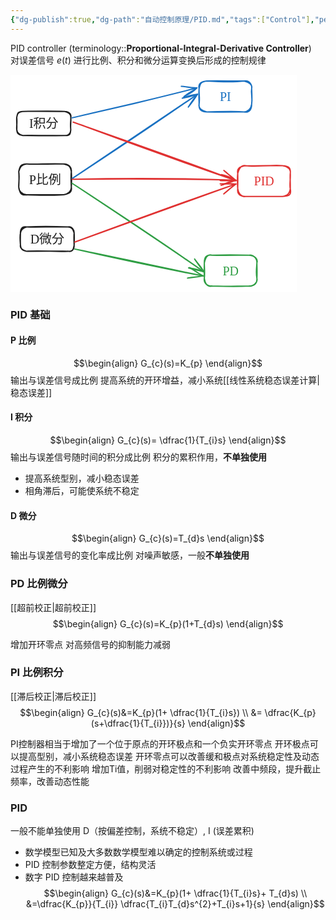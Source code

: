 ```yaml
---
{"dg-publish":true,"dg-path":"自动控制原理/PID.md","tags":["Control"],"permalink":"/自动控制原理/PID/","dgPassFrontmatter":true,"noteIcon":"","created":"2024-05-21T15:20:27.815+08:00","updated":"2024-10-06T11:26:18.057+08:00"}
---
```


PID controller (terminology::**Proportional-Integral-Derivative Controller**)  
对误差信号 $e(t)$ 进行比例、积分和微分运算变换后形成的控制规律

<svg xmlns="http://www.w3.org/2000/svg" version="1.1" viewBox="0 0 457.7029089363357 348.1085136559941" width="457.7029089363357" height="348.1085136559941">  <!-- svg-source:excalidraw -->    <defs>    <style class="style-fonts">      @font-face {        font-family: "Virgil";        src: url("https://excalidraw.com/Virgil.woff2");      }      @font-face {        font-family: "Cascadia";        src: url("https://excalidraw.com/Cascadia.woff2");      }      @font-face {        font-family: "Assistant";        src: url("https://excalidraw.com/Assistant-Regular.woff2");      }    </style>      </defs>  <rect x="0" y="0" width="457.7029089363357" height="348.1085136559941" fill="#ffffff"></rect><g stroke-linecap="round" transform="translate(13.197874694155985 142.67527000038976) rotate(0 42.06167696164036 24.711222218309956)"><path d="M12.36 0 C28.43 1.14, 45.18 -0.94, 71.77 0 M12.36 0 C28.35 0.79, 43.18 0.38, 71.77 0 M71.77 0 C79.9 -0.26, 85.05 5.67, 84.12 12.36 M71.77 0 C79.2 1.87, 82.7 2.73, 84.12 12.36 M84.12 12.36 C84.48 17.85, 84.69 28.54, 84.12 37.07 M84.12 12.36 C83.15 20.11, 83.8 27.46, 84.12 37.07 M84.12 37.07 C84.08 44.25, 78.09 48.35, 71.77 49.42 M84.12 37.07 C85.5 45.7, 80.82 47.69, 71.77 49.42 M71.77 49.42 C57.81 50.82, 39.97 50.21, 12.36 49.42 M71.77 49.42 C53.26 49.46, 34.3 49.07, 12.36 49.42 M12.36 49.42 C5.69 48.19, 0.25 45.25, 0 37.07 M12.36 49.42 C2.24 51.3, 1.24 43.63, 0 37.07 M0 37.07 C-0.35 30.1, 1.57 20.35, 0 12.36 M0 37.07 C0.41 29.18, 0.7 20.19, 0 12.36 M0 12.36 C1.63 4.21, 2.8 0.04, 12.36 0 M0 12.36 C1.26 6.18, 3.97 0.48, 12.36 0" stroke="#1e1e1e" stroke-width="2" fill="none"></path></g><g transform="translate(29.400176655796315 155.38649221869971) rotate(0 25.859375 12)"><text x="25.859375" y="19.3125" font-family="Cascadia, Segoe UI Emoji" font-size="20px" fill="#1e1e1e" text-anchor="middle" style="white-space: pre;" direction="ltr" dominant-baseline="alphabetic">P比例</text></g><g stroke-linecap="round" transform="translate(10 58.66720760185112) rotate(0 43.208966709249935 19.29452277638123)"><path d="M9.65 0 C23.09 -0.24, 38.56 0.04, 76.77 0 M9.65 0 C36.59 -0.36, 62.22 -0.39, 76.77 0 M76.77 0 C83.94 0.53, 87.93 4.2, 86.42 9.65 M76.77 0 C83.79 1.49, 86.86 4.28, 86.42 9.65 M86.42 9.65 C86.9 14.33, 85.24 19.68, 86.42 28.94 M86.42 9.65 C87.21 15.53, 85.55 22.27, 86.42 28.94 M86.42 28.94 C86.63 35.77, 81.48 39.02, 76.77 38.59 M86.42 28.94 C85.96 36.1, 85.44 39.17, 76.77 38.59 M76.77 38.59 C63.6 38.39, 46.7 39.04, 9.65 38.59 M76.77 38.59 C52.21 39.13, 27.41 37.98, 9.65 38.59 M9.65 38.59 C2.38 37.45, 0.36 35.34, 0 28.94 M9.65 38.59 C3.74 37.03, 0.49 34.65, 0 28.94 M0 28.94 C-0.75 25.18, 1.05 19.84, 0 9.65 M0 28.94 C0.64 21.72, -0.58 14.12, 0 9.65 M0 9.65 C0.36 2.43, 4.03 0.5, 9.65 0 M0 9.65 C1.3 1.1, 2.67 0.68, 9.65 0" stroke="#1e1e1e" stroke-width="2" fill="none"></path></g><g transform="translate(27.34959170924992 65.96173037823232) rotate(0 25.859375 12)"><text x="25.859375" y="19.3125" font-family="Cascadia, Segoe UI Emoji" font-size="20px" fill="#1e1e1e" text-anchor="middle" style="white-space: pre;" direction="ltr" dominant-baseline="alphabetic">I积分</text></g><g stroke-linecap="round" transform="translate(15.954305794582751 243.51392881394483) rotate(0 42.92212063949839 19.437926904977672)"><path d="M9.72 0 C27.03 0.61, 47.56 -0.39, 76.13 0 M9.72 0 C31.51 -1.16, 55.11 -0.83, 76.13 0 M76.13 0 C82.06 -1.6, 86.11 4.66, 85.84 9.72 M76.13 0 C83.55 0.54, 84.46 5.19, 85.84 9.72 M85.84 9.72 C85.27 14.51, 85.49 18.47, 85.84 29.16 M85.84 9.72 C86.47 15.56, 86.09 22.61, 85.84 29.16 M85.84 29.16 C86.15 36.98, 81.54 39.79, 76.13 38.88 M85.84 29.16 C84.51 36.64, 83.4 40.65, 76.13 38.88 M76.13 38.88 C54.36 40.04, 36.52 37.22, 9.72 38.88 M76.13 38.88 C60.18 38.81, 42.93 38.63, 9.72 38.88 M9.72 38.88 C4.71 38.17, -1.58 34.05, 0 29.16 M9.72 38.88 C2.59 37.45, 0.26 35.35, 0 29.16 M0 29.16 C-0.54 22.3, -1.32 14.67, 0 9.72 M0 29.16 C-0.22 24.56, -0.44 21.67, 0 9.72 M0 9.72 C-0.54 5.12, 1.64 -1.71, 9.72 0 M0 9.72 C0.14 5.03, 4.92 1.28, 9.72 0" stroke="#1e1e1e" stroke-width="2" fill="none"></path></g><g transform="translate(33.01705143408111 250.95185571892247) rotate(0 25.859375 12)"><text x="25.859375" y="19.3125" font-family="Cascadia, Segoe UI Emoji" font-size="20px" fill="#1e1e1e" text-anchor="middle" style="white-space: pre;" direction="ltr" dominant-baseline="alphabetic">D微分</text></g><g stroke-linecap="round" transform="translate(301.74110439392865 10) rotate(0 42.06167696164036 24.711222218309956)"><path d="M12.36 0 C34.43 1.4, 54.73 2.17, 71.77 0 M12.36 0 C31.66 -0.62, 50.19 0.21, 71.77 0 M71.77 0 C79.24 -1.61, 85.17 4.48, 84.12 12.36 M71.77 0 C78.46 1.76, 86.16 4.6, 84.12 12.36 M84.12 12.36 C82.69 21.13, 85.92 26.29, 84.12 37.07 M84.12 12.36 C84.56 22.34, 85.03 30.6, 84.12 37.07 M84.12 37.07 C84.28 45.23, 80.49 51.37, 71.77 49.42 M84.12 37.07 C83.17 44.63, 78.05 49.12, 71.77 49.42 M71.77 49.42 C59.91 48.1, 44.75 48.63, 12.36 49.42 M71.77 49.42 C55.66 49.54, 37.65 49.88, 12.36 49.42 M12.36 49.42 C5.09 47.53, -1.44 44.15, 0 37.07 M12.36 49.42 C2.12 49.2, -0.53 44.63, 0 37.07 M0 37.07 C1.51 27.1, -0.42 21.4, 0 12.36 M0 37.07 C0.28 30.72, -1 25.97, 0 12.36 M0 12.36 C1.56 5.36, 2.25 0.95, 12.36 0 M0 12.36 C-2.18 2.87, 5.55 0.7, 12.36 0" stroke="#1971c2" stroke-width="2" fill="none"></path></g><g transform="translate(332.084031355569 22.711222218309956) rotate(0 11.71875 12)"><text x="11.71875" y="19.3125" font-family="Cascadia, Segoe UI Emoji" font-size="20px" fill="#1971c2" text-anchor="middle" style="white-space: pre;" direction="ltr" dominant-baseline="alphabetic">PI</text></g><g stroke-linecap="round" transform="translate(310.14630321203344 288.6860692193742) rotate(0 42.06167696164036 24.711222218309956)"><path d="M12.36 0 C29.4 -0.45, 50.59 -0.5, 71.77 0 M12.36 0 C24.98 0.53, 37.42 0.26, 71.77 0 M71.77 0 C78.42 -1, 84.44 5.52, 84.12 12.36 M71.77 0 C81.13 0.86, 86.2 6.14, 84.12 12.36 M84.12 12.36 C83.97 18.38, 82.13 27.2, 84.12 37.07 M84.12 12.36 C84 18.31, 84.76 23.47, 84.12 37.07 M84.12 37.07 C85.78 43.6, 78.03 50.4, 71.77 49.42 M84.12 37.07 C84.62 43.76, 81.63 49.54, 71.77 49.42 M71.77 49.42 C53.19 49.43, 32.22 50.37, 12.36 49.42 M71.77 49.42 C51.62 50.48, 29.64 49.91, 12.36 49.42 M12.36 49.42 C5.21 49.51, -1.48 45.09, 0 37.07 M12.36 49.42 C3.99 51.31, 1.06 44.59, 0 37.07 M0 37.07 C-0.26 29.85, -0.38 26.81, 0 12.36 M0 37.07 C1.03 27.92, 0.06 21.48, 0 12.36 M0 12.36 C-0.25 3.54, 3.23 -1.51, 12.36 0 M0 12.36 C1.88 4.43, 4.43 -1.83, 12.36 0" stroke="#2f9e44" stroke-width="2" fill="none"></path></g><g transform="translate(340.4892301736738 301.3972914376841) rotate(0 11.71875 12.000000000000028)"><text x="11.71875" y="19.3125" font-family="Cascadia, Segoe UI Emoji" font-size="20px" fill="#2f9e44" text-anchor="middle" style="white-space: pre;" direction="ltr" dominant-baseline="alphabetic">PD</text></g><g stroke-linecap="round" transform="translate(363.579555013055 145.40394669998906) rotate(0 42.06167696164036 24.711222218309956)"><path d="M12.36 0 C27.64 2.47, 45.33 -1, 71.77 0 M12.36 0 C30 0.77, 47.8 -0.44, 71.77 0 M71.77 0 C80.07 0.47, 85.32 2.2, 84.12 12.36 M71.77 0 C79.39 1.07, 85.41 5.63, 84.12 12.36 M84.12 12.36 C84.77 19.24, 82.56 31.98, 84.12 37.07 M84.12 12.36 C83.44 17.24, 84.22 22.24, 84.12 37.07 M84.12 37.07 C82.68 44.85, 80.05 47.75, 71.77 49.42 M84.12 37.07 C86.22 47.6, 82.07 48.67, 71.77 49.42 M71.77 49.42 C52.46 49.48, 32.2 49.52, 12.36 49.42 M71.77 49.42 C50.47 49.41, 27.46 48.96, 12.36 49.42 M12.36 49.42 C3.14 49, -1.17 45.33, 0 37.07 M12.36 49.42 C5.13 50.52, 0.93 43.64, 0 37.07 M0 37.07 C-0.56 29.35, -0.59 18.09, 0 12.36 M0 37.07 C-0.04 29.38, 0.4 21.69, 0 12.36 M0 12.36 C1.86 6.05, 4.42 -0.86, 12.36 0 M0 12.36 C-1.82 2.53, 6.05 1.05, 12.36 0" stroke="#e03131" stroke-width="2" fill="none"></path></g><g transform="translate(388.06310697469536 158.11516891829902) rotate(0 17.578125 12)"><text x="17.578125" y="19.3125" font-family="Cascadia, Segoe UI Emoji" font-size="20px" fill="#e03131" text-anchor="middle" style="white-space: pre;" direction="ltr" dominant-baseline="alphabetic">PID</text></g><g stroke-linecap="round"><g transform="translate(98.46838735221195 68.89253850085024) rotate(0 99.85474574214258 -23.92322517317757)"><path d="M0 0 C59.64 -14.49, 118.71 -26.6, 199.71 -47.85 M0 0 C47.94 -10.68, 96.2 -20.93, 199.71 -47.85" stroke="#1971c2" stroke-width="2" fill="none"></path></g><g transform="translate(98.46838735221195 68.89253850085024) rotate(0 99.85474574214258 -23.92322517317757)"><path d="M179.03 -33.79 C186.28 -38.22, 193.02 -40.21, 199.71 -47.85 M179.03 -33.79 C183.39 -37.87, 188.21 -39.76, 199.71 -47.85" stroke="#1971c2" stroke-width="2" fill="none"></path></g><g transform="translate(98.46838735221195 68.89253850085024) rotate(0 99.85474574214258 -23.92322517317757)"><path d="M174.84 -50.37 C183.25 -49.95, 191.22 -47.09, 199.71 -47.85 M174.84 -50.37 C180.15 -50.39, 185.99 -48.26, 199.71 -47.85" stroke="#1971c2" stroke-width="2" fill="none"></path></g></g><mask></mask><g stroke-linecap="round"><g transform="translate(98.60446140650197 166.14942062468677) rotate(0 100.20957212020119 -67.41590924885296)"><path d="M0 0 C66.83 -45.2, 132.27 -88.94, 200.42 -134.83 M0 0 C72.17 -47.4, 144.09 -95.61, 200.42 -134.83" stroke="#1971c2" stroke-width="2" fill="none"></path></g><g transform="translate(98.60446140650197 166.14942062468677) rotate(0 100.20957212020119 -67.41590924885296)"><path d="M185.9 -114.48 C191.16 -123.09, 195.02 -128.86, 200.42 -134.83 M185.9 -114.48 C191.66 -121.47, 196.91 -128.59, 200.42 -134.83" stroke="#1971c2" stroke-width="2" fill="none"></path></g><g transform="translate(98.60446140650197 166.14942062468677) rotate(0 100.20957212020119 -67.41590924885296)"><path d="M176.22 -128.57 C184.64 -132.47, 191.7 -133.58, 200.42 -134.83 M176.22 -128.57 C185.48 -130.46, 194.2 -132.53, 200.42 -134.83" stroke="#1971c2" stroke-width="2" fill="none"></path></g></g><mask></mask><g stroke-linecap="round"><g transform="translate(98.3212286174367 173.48480991203522) rotate(0 105.41253729729836 70.84845210224182)"><path d="M0 0 C68.25 44.63, 139.17 90.83, 210.83 141.7 M0 0 C81.49 53.91, 163.5 108.7, 210.83 141.7" stroke="#2f9e44" stroke-width="2" fill="none"></path></g><g transform="translate(98.3212286174367 173.48480991203522) rotate(0 105.41253729729836 70.84845210224182)"><path d="M186.61 135.47 C193.3 136.51, 203.48 138.25, 210.83 141.7 M186.61 135.47 C195.77 138.03, 205.57 140.32, 210.83 141.7" stroke="#2f9e44" stroke-width="2" fill="none"></path></g><g transform="translate(98.3212286174367 173.48480991203522) rotate(0 105.41253729729836 70.84845210224182)"><path d="M196.28 121.36 C199.82 127.09, 206.83 133.45, 210.83 141.7 M196.28 121.36 C201.7 129.46, 207.74 137.21, 210.83 141.7" stroke="#2f9e44" stroke-width="2" fill="none"></path></g></g><mask></mask><g stroke-linecap="round"><g transform="translate(102.79854707357953 278.903539616108) rotate(0 102.58628595902007 21.464111534469794)"><path d="M0 0 C54.55 12.54, 108.36 24.72, 205.17 42.93 M0 0 C46.64 8.83, 93.48 19.9, 205.17 42.93" stroke="#2f9e44" stroke-width="2" fill="none"></path></g><g transform="translate(102.79854707357953 278.903539616108) rotate(0 102.58628595902007 21.464111534469794)"><path d="M180.43 46.48 C187.21 45.45, 193.23 45.45, 205.17 42.93 M180.43 46.48 C185.83 44.76, 191.71 45.45, 205.17 42.93" stroke="#2f9e44" stroke-width="2" fill="none"></path></g><g transform="translate(102.79854707357953 278.903539616108) rotate(0 102.58628595902007 21.464111534469794)"><path d="M183.93 29.74 C189.82 33.12, 194.91 37.54, 205.17 42.93 M183.93 29.74 C188.63 31.83, 193.71 36.32, 205.17 42.93" stroke="#2f9e44" stroke-width="2" fill="none"></path></g></g><mask></mask><g stroke-linecap="round"><g transform="translate(98.60803687462959 167.26138079983278) rotate(0 130.9729202525701 0.7807552068360337)"><path d="M0 0 C89.28 -2.1, 175.38 -1.81, 261.95 1.56 M0 0 C94.55 -0.93, 191.18 -0.2, 261.95 1.56" stroke="#e03131" stroke-width="2" fill="none"></path></g><g transform="translate(98.60803687462959 167.26138079983278) rotate(0 130.9729202525701 0.7807552068360337)"><path d="M238.3 9.68 C248 5.85, 253.77 2.85, 261.95 1.56 M238.3 9.68 C246.08 6.67, 256.39 3.91, 261.95 1.56" stroke="#e03131" stroke-width="2" fill="none"></path></g><g transform="translate(98.60803687462959 167.26138079983278) rotate(0 130.9729202525701 0.7807552068360337)"><path d="M238.62 -7.42 C248.32 -5.51, 253.99 -2.79, 261.95 1.56 M238.62 -7.42 C246.13 -4.2, 256.32 -0.74, 261.95 1.56" stroke="#e03131" stroke-width="2" fill="none"></path></g></g><mask></mask><g stroke-linecap="round"><g transform="translate(100.18927470792812 75.73314626521116) rotate(0 130.13757535242752 46.80981440248371)"><path d="M0 0 C52.01 18.95, 106.81 40.33, 260.28 93.62 M0 0 C78.69 27.73, 158.31 55.12, 260.28 93.62" stroke="#e03131" stroke-width="2" fill="none"></path></g><g transform="translate(100.18927470792812 75.73314626521116) rotate(0 130.13757535242752 46.80981440248371)"><path d="M235.28 93.48 C239.39 92.01, 246.5 94.92, 260.28 93.62 M235.28 93.48 C242.49 94.13, 251.34 93.02, 260.28 93.62" stroke="#e03131" stroke-width="2" fill="none"></path></g><g transform="translate(100.18927470792812 75.73314626521116) rotate(0 130.13757535242752 46.80981440248371)"><path d="M241.21 77.44 C244.01 79.22, 249.91 85.41, 260.28 93.62 M241.21 77.44 C246.71 82.98, 253.76 86.71, 260.28 93.62" stroke="#e03131" stroke-width="2" fill="none"></path></g></g><mask></mask><g stroke-linecap="round"><g transform="translate(102.79854707357953 267.81174565551794) rotate(0 128.85682419547703 -46.45305613089212)"><path d="M0 0 C79.74 -29.06, 159.4 -57.67, 257.71 -92.91 M0 0 C100.55 -37.06, 199.67 -73.38, 257.71 -92.91" stroke="#e03131" stroke-width="2" fill="none"></path></g><g transform="translate(102.79854707357953 267.81174565551794) rotate(0 128.85682419547703 -46.45305613089212)"><path d="M238.34 -77.11 C244.32 -82.34, 249.83 -86.93, 257.71 -92.91 M238.34 -77.11 C246.57 -83.65, 253.31 -90.26, 257.71 -92.91" stroke="#e03131" stroke-width="2" fill="none"></path></g><g transform="translate(102.79854707357953 267.81174565551794) rotate(0 128.85682419547703 -46.45305613089212)"><path d="M232.72 -93.26 C240.52 -93.47, 247.78 -93.04, 257.71 -92.91 M232.72 -93.26 C243.05 -93.58, 251.97 -93.94, 257.71 -92.91" stroke="#e03131" stroke-width="2" fill="none"></path></g></g><mask></mask></svg>

### PID 基础
#### P 比例
$$\begin{align}
G_{c}(s)=K_{p}
\end{align}$$
输出与误差信号成比例
提高系统的开环增益，减小系统[[线性系统稳态误差计算\|稳态误差]]
#### I 积分
$$\begin{align}
G_{c}(s)= \dfrac{1}{T_{i}s}
\end{align}$$
输出与误差信号随时间的积分成比例
积分的累积作用，**不单独使用**
- 提高系统型别，减小稳态误差
- 相角滞后，可能使系统不稳定

#### D 微分
$$\begin{align}
G_{c}(s)=T_{d}s
\end{align}$$
输出与误差信号的变化率成比例
对噪声敏感，一般**不单独使用**

### PD 比例微分
[[超前校正\|超前校正]]
$$\begin{align}
G_{c}(s)=K_{p}(1+T_{d}s)
\end{align}$$


增加开环零点
对高频信号的抑制能力减弱
### PI 比例积分
[[滞后校正\|滞后校正]]
$$\begin{align}
G_{c}(s)&=K_{p}(1+ \dfrac{1}{T_{i}s}) \\
&= \dfrac{K_{p}(s+\dfrac{1}{T_{i}})}{s}
\end{align}$$

PI控制器相当于增加了一个位于原点的开环极点和一个负实开环零点 
开环极点可以提高型别，减小系统稳态误差 
开环零点可以改善缓和极点对系统稳定性及动态过程产生的不利影响 
增加Ti值，削弱对稳定性的不利影响
改善中频段，提升截止频率，改善动态性能


### PID
一般不能单独使用 D（按偏差控制，系统不稳定）, I (误差累积)
- 数学模型已知及大多数数学模型难以确定的控制系统或过程 
- PID 控制参数整定方便，结构灵活 
- 数字 PID 控制越来越普及
$$\begin{align}
G_{c}(s)&=K_{p}(1+ \dfrac{1}{T_{i}s}+ T_{d}s) \\
&=\dfrac{K_{p}}{T_{i}} \dfrac{T_{i}T_{d}s^{2}+T_{i}s+1}{s}
\end{align}$$




